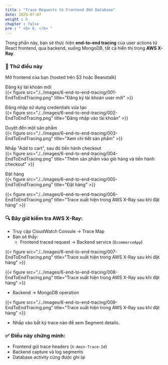 ```yaml
---
title : "Trace Requests từ Frontend đến Database"
date: 2025-07-07
weight : 6
chapter : false
pre : " <b> 6. </b> "
---
```


Trong phần này, bạn sẽ thực hiện **end-to-end tracing** của user actions từ React frontend, qua backend, xuống MongoDB, tất cả hiển thị trong **AWS X-Ray**.

### 🧪 Thử điều này

Mở frontend của bạn (hosted trên S3 hoặc Beanstalk)

Đăng ký tài khoản mới  
{{< figure src="./../images/6-end-to-end-tracing/001-EndToEndTracing.png" title="Đăng ký tài khoản user mới" >}}

Đăng nhập sử dụng credentials vừa tạo  
{{< figure src="./../images/6-end-to-end-tracing/002-EndToEndTracing.png" title="Đăng nhập vào tài khoản" >}}

Duyệt đến một sản phẩm  
{{< figure src="./../images/6-end-to-end-tracing/003-EndToEndTracing.png" title="Xem chi tiết sản phẩm" >}}

Nhấp "Add to cart", sau đó tiến hành checkout  
{{< figure src="./../images/6-end-to-end-tracing/004-EndToEndTracing.png" title="Thêm sản phẩm vào giỏ hàng và tiến hành checkout" >}}

Đặt hàng  
{{< figure src="./../images/6-end-to-end-tracing/005-EndToEndTracing.png" title="Đặt hàng" >}}

{{< figure src="./../images/6-end-to-end-tracing/006-EndToEndTracing.png" title="Trace xuất hiện trong AWS X-Ray sau khi đặt hàng" >}}

### 🔍 Bây giờ kiểm tra AWS X-Ray:

- Truy cập CloudWatch Console → Trace Map
- Bạn sẽ thấy:
  - Frontend traced request → Backend service (`EcommerceApp`)

{{< figure src="./../images/6-end-to-end-tracing/007-EndToEndTracing.png" title="Trace xuất hiện trong AWS X-Ray sau khi đặt hàng" >}}


{{< figure src="./../images/6-end-to-end-tracing/008-EndToEndTracing.png" title="Trace xuất hiện trong AWS X-Ray sau khi đặt hàng" >}}

- Backend → MongoDB operation

{{< figure src="./../images/6-end-to-end-tracing/009-EndToEndTracing.png" title="Trace xuất hiện trong AWS X-Ray sau khi đặt hàng" >}}

- Nhấp vào bất kỳ trace nào để xem Segment details.

### ✅ Điều này chứng minh:
- Frontend gửi trace headers (`X-Amzn-Trace-Id`)
- Backend capture và log segments
- Database activity cũng được ghi lại
